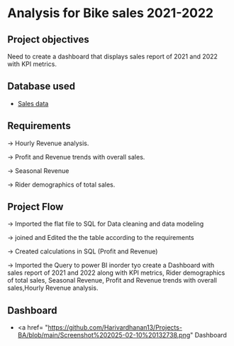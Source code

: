 # Analysis for Bike sales 2021-2022
## Project objectives
 Need to create a dashboard that displays sales report of 2021 and 2022 with KPI metrics.

## Database used
 - <a href = "https://github.com/Harivardhanan13/Projects-BA/tree/main/Dataset"> Sales data</a>
 

## Requirements

  -> Hourly Revenue analysis.
 
  -> Profit and Revenue trends with overall sales.

  -> Seasonal Revenue
 
  -> Rider demographics of total sales.

  ## Project Flow

 -> Imported the flat file to SQL for Data cleaning and data modeling

 -> joined and Edited the the table according to the requirements

 -> Created calculations in SQL (Profit and Revenue)

 -> Imported the Query to power BI inorder tyo create a Dashboard with sales report of 2021 and 2022 along with KPI metrics, Rider demographics of total sales, Seasonal Revenue, Profit and Revenue trends with 
    overall sales,Hourly Revenue analysis.

   ## Dashboard
   - <a href= "https://github.com/Harivardhanan13/Projects-BA/blob/main/Screenshot%202025-02-10%20132738.png" Dashboard </a>
   
    
